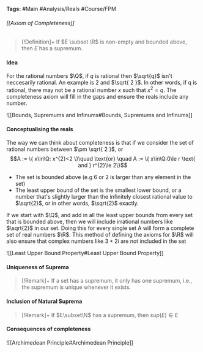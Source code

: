 **Tags:** #Main #Analysis/Reals #Course/FPM 
###### [[Axiom of Completeness]]
> [!Definition]+
> If $E \subset \R$ is non-empty and bounded above, then $E$ has a supremum.
#### Idea
For the rational numbers $\Q$, if $q$ is rational then $\sqrt{q}$ isn't neccesarily rational. An example is $2$ and $\sqrt{ 2 }$. In other words, if q is rational, there may not be a rational number $x$ such that $x^2=q$.
The completeness axiom will fill in the gaps and ensure the reals include any number.

![[Bounds, Supremums and Infinums#Bounds, Supremums and Infinums]]

#### Conceptualising the reals
The way we can think about completeness is that if we consider the set of rational numbers between $\pm \sqrt{ 2 }$, or
$$A := \{ x\in\Q: x^{2}<2 \}\quad \text{or} \quad A := \{ x\in\Q:0\le r \text{ and } r^{2}\le 2\}$$
- The set is bounded above (e.g $6$ or $2$ is larger than any element in the set)
- The least upper bound of the set is the smallest lower bound, or a number that's slightly larger than the infinitely closest rational value to $\sqrt{2}$, or in other words, $\sqrt{2}$ exactly.

If we start with $\Q$, and add in all the least upper bounds from every set that is bounded above, then we will include irrational numbers like $\sqrt{2}$ in our set. Doing this for every single set A will form a complete set of real numbers $\R$. This method of defining the axioms for $\R$ will also ensure that complex numbers like $3+2i$ are not included in the set

![[Least Upper Bound Property#Least Upper Bound Property]]

#### Uniqueness of Suprema
> [!Remark]+
> If a set has a supremum, it only has one supremum, i.e., the supremum is unique whenever it exists.

#### Inclusion of Natural Suprema
> [!Remark]+
> If $E\subset\N$ has a supremum, then $sup(E)\in E$

#### Consequences of completeness
![[Archimedean Principle#Archimedean Principle]]